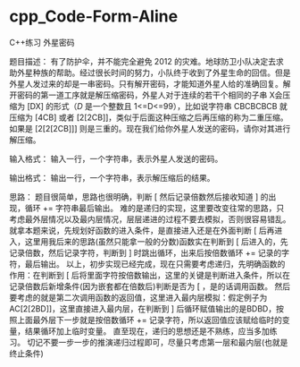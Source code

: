 # cpp_Code-Form-Aline
C++练习 外星密码

题目描述：
有了防护伞，并不能完全避免 2012 的灾难。地球防卫小队决定去求助外星种族的帮助。经过很长时间的努力，小队终于收到了外星生命的回信。但是外星人发过来的却是一串密码。只有解开密码，才能知道外星人给的准确回复。解开密码的第一道工序就是解压缩密码，外星人对于连续的若干个相同的子串  X会压缩为 [DX] 的形式（$D$ 是一个整数且 1<=D<=99），比如说字符串 CBCBCBCB 就压缩为 [4CB] 或者 [2[2CB]]，类似于后面这种压缩之后再压缩的称为二重压缩。如果是 [2[2[2CB]]] 则是三重的。现在我们给你外星人发送的密码，请你对其进行解压缩。

输入格式：
输入一行，一个字符串，表示外星人发送的密码。

输出格式：
输出一行，一个字符串，表示解压缩后的结果。

思路：
题目很简单，思路也很明确，判断 [ 然后记录倍数然后接收知道 ] 的出现，循环 += 字符串最后输出。
难的是递归的实现，这里要改变往常的思路，只考虑最外层情况以及最内层情况，层层递进的过程不要去模拟，否则很容易错乱。
就拿本题来说，先规划好函数的进入条件，是直接进入还是在外面判断 [ 后再进入，这里用我后来的思路(虽然只能拿一般的分数)函数实在判断到 [ 后进入的，先记录倍数，然后记录字符，判断到 ] 时跳出循环，出来后按倍数循环 += 记录的字符，最后输出。
以上，初步实现已经完成，现在只需要考虑递归，先明确函数的作用：在判断到 [ 后将里面字符按倍数输出，这里的关键是判断进入条件，所以在记录倍数后新增条件(因为嵌套都在倍数后)判断是否为 [ ，是的话调用函数。
然后要考虑的就是第二次调用函数的返回值，这里进入最内层模拟：假定例子为AC[2[2BD]]，这里直接进入最内层，在判断到 ] 后循环赋值输出的是BDBD，按照上面最外层下一步就是按倍数循环 += 记录字符，所以返回值应该赋给临时的变量，结果循环加上临时变量。
直至现在，递归的思想还是不熟练，应当多加练习。
切记不要一步一步的推演递归过程即可，尽量只考虑第一层和最内层(也就是终止条件)
